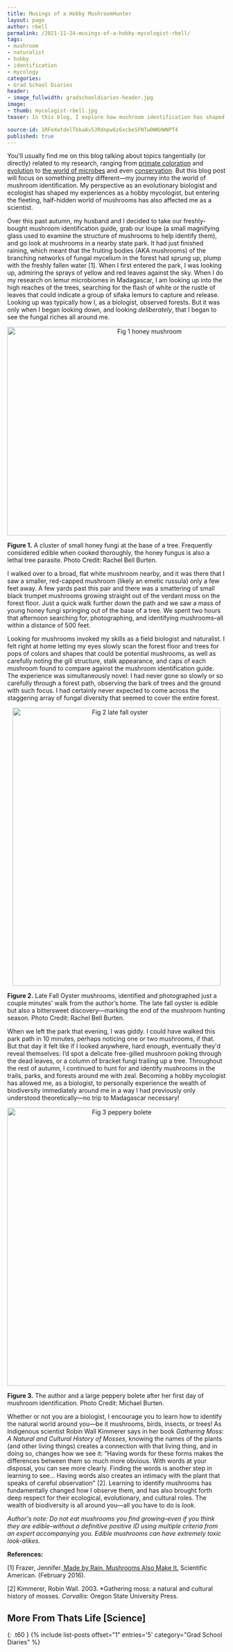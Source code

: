 ```yaml
---
title: Musings of a Hobby MushroomHunter
layout: page
author: rbell
permalink: /2021-11-24-musings-of-a-hobby-mycologist-rbell/
tags:
- mushroom
- naturalist
- hobby
- identification
- mycology
categories:
- Grad School Diaries
header:
- image_fullwidth: gradschooldiaries-header.jpg
image:
- thumb: mycologist-rbell.jpg
teaser: In this blog, I explore how mushroom identification has shaped how I view the natural world and given me a deeper appreciation of the biodiversity all around me.

source-id: 1RFeXwtdelTkkaAv5JRdnpw6z6xcbeSFNTwOWKHWNPT4
published: true
---
```

 
You'll usually find me on this blog talking about topics tangentially (or directly) related to my research, ranging from [primate coloration](http://thatslifesci.com/2018-06-11-The-Colorful-World-of-Primate-Hair-RBell/) and [evolution](http://thatslifesci.com/2021-10-04-rbell-why-dont-apes-have-tails/) to [the world of microbes](http://thatslifesci.com/2020-11-23-how-do-microbes-help-animals-adapt-rbell/) and even [conservation](http://thatslifesci.com/2020-06-27-how-community-based-conservation-helps-lemurs-rbell/). But this blog post will focus on something pretty different—my journey into the world of mushroom identification. My perspective as an evolutionary biologist and ecologist has shaped my experiences as a hobby mycologist, but entering the fleeting, half-hidden world of mushrooms has also affected me as a scientist.

 

Over this past autumn, my husband and I decided to take our freshly-bought mushroom identification guide, grab our loupe (a small magnifying glass used to examine the structure of mushrooms to help identify them), and go look at mushrooms in a nearby state park. It had just finished raining, which meant that the fruiting bodies (AKA mushrooms) of the branching networks of fungal mycelium in the forest had sprung up, plump with the freshly fallen water [1]. When I first entered the park, I was looking up, admiring the sprays of yellow and red leaves against the sky. When I do my research on lemur microbiomes in Madagascar, I am looking up into the high reaches of the trees, searching for the flash of white or the rustle of leaves that could indicate a group of sifaka lemurs to capture and release. Looking up was typically how I, as a biologist, observed forests. But it was only when I began looking down, and looking *deliberately*, that I began to see the fungal riches all around me.

 

<center><a data-flickr-embed="true" href="https://www.flickr.com/photos/139839751@N06/51827730205/in/dateposted-public/" title="Fig 1 honey mushroom"><img src="https://live.staticflickr.com/65535/51827730205_dba208c7a7_z.jpg" width="640" height="480" alt="Fig 1 honey mushroom"></a><script async src="//embedr.flickr.com/assets/client-code.js" charset="utf-8"></script></center>

**Figure 1.** A cluster of small honey fungi at the base of a tree. Frequently considered edible when cooked thoroughly, the honey fungus is also a lethal tree parasite. Photo Credit: Rachel Bell Burten.

 

I walked over to a broad, flat white mushroom nearby, and it was there that I saw a smaller, red-capped mushroom (likely an emetic russula) only a few feet away. A few yards past this pair and there was a smattering of small black trumpet mushrooms growing straight out of the verdant moss on the forest floor. Just a quick walk further down the path and we saw a mass of young honey fungi springing out of the base of a tree. We spent two hours that afternoon searching for, photographing, and identifying mushrooms–all within a distance of 500 feet.

 

Looking for mushrooms invoked my skills as a field biologist and naturalist. I felt right at home letting my eyes slowly scan the forest floor and trees for pops of colors and shapes that could be potential mushrooms, as well as carefully noting the gill structure, stalk appearance, and caps of each mushroom found to compare against the mushroom identification guide. The experience was simultaneously novel: I had never gone so slowly or so carefully through a forest path, observing the bark of trees and the ground with such focus. I had certainly never expected to come across the staggering array of fungal diversity that seemed to cover the entire forest.

 

<center> <a data-flickr-embed="true" href="https://www.flickr.com/photos/139839751@N06/51826058297/in/dateposted-public/" title="Fig 2 late fall oyster"><img src="https://live.staticflickr.com/65535/51826058297_f165acd12f_z.jpg" width="480" height="640" alt="Fig 2 late fall oyster"></a><script async src="//embedr.flickr.com/assets/client-code.js" charset="utf-8"></script></center>

**Figure 2.** Late Fall Oyster mushrooms, identified and photographed just a couple minutes' walk from the author’s home. The late fall oyster is edible but also a bittersweet discovery—marking the end of the mushroom hunting season. Photo Credit: Rachel Bell Burten.

 

When we left the park that evening, I was giddy. I could have walked this park path in 10 minutes, perhaps noticing one or two mushrooms, if that. But that day it felt like if I looked anywhere, hard enough, eventually they'd reveal themselves: I’d spot a delicate free-gilled mushroom poking through the dead leaves, or a column of bracket fungi trailing up a tree. Throughout the rest of autumn, I continued to hunt for and identify mushrooms in the trails, parks, and forests around me with zeal. Becoming a hobby mycologist has allowed me, as a biologist, to personally experience the wealth of biodiversity immediately around me in a way I had previously only understood theoretically—no trip to Madagascar necessary!

 

<center><a data-flickr-embed="true" href="https://www.flickr.com/photos/139839751@N06/51827729400/in/dateposted-public/" title="Fig 3 peppery bolete"><img src="https://live.staticflickr.com/65535/51827729400_18dfc7f20e_z.jpg" width="512" height="640" alt="Fig 3 peppery bolete"></a><script async src="//embedr.flickr.com/assets/client-code.js" charset="utf-8"></script></center>

**Figure 3.** The author and a large peppery bolete after her first day of mushroom identification. Photo Credit: Michael Burten.

 

Whether or not you are a biologist, I encourage you to learn how to identify the natural world around you—be it mushrooms, birds, insects, or trees! As Indigenous scientist Robin Wall Kimmerer says in her book *Gathering Moss: A Natural and Cultural History of Mosses*, knowing the names of the plants (and other living things) creates a connection with that living thing, and in doing so, changes how we see it: "Having words for these forms makes the differences between them so much more obvious. With words at your disposal, you can see more clearly. Finding the words is another step in learning to see… Having words also creates an intimacy with the plant that speaks of careful observation" [2]. Learning to identify mushrooms has fundamentally changed how I observe them, and has also brought forth deep respect for their ecological, evolutionary, and cultural roles. The wealth of biodiversity is all around you—all you have to do is *look*.

*Author's note: Do not eat mushrooms you find growing–even if you think they are edible–without a definitive positive ID using multiple criteria from an expert accompanying you. Edible mushrooms can have extremely toxic look-alikes.*

 

**References:**

[1] Frazer, Jennifer.[ Made by Rain, Mushrooms Also Make It.](https://blogs.scientificamerican.com/artful-amoeba/made-by-rain-mushrooms-also-make-it/) Scientific American. (February 2016). 

[2] Kimmerer, Robin Wall. 2003. *Gathering moss: a natural and cultural history of mosses. *Corvallis*: Oregon State University Press.

## More From Thats Life [Science]
{: .t60 }
{% include list-posts offset="1" entries='5' category="Grad School Diaries" %}


